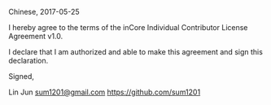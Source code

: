 Chinese, 2017-05-25

I hereby agree to the terms of the inCore Individual Contributor License
Agreement v1.0.

I declare that I am authorized and able to make this agreement and sign this
declaration.

Signed,

Lin Jun sum1201@gmail.com https://github.com/sum1201
